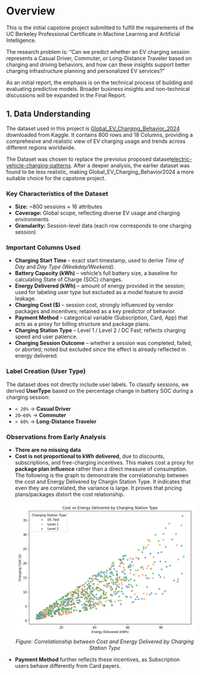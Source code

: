 # Overview

This is the initial capstone project submitted to fulfill the requirements of the UC Berkeley Professional Certificate in Machine Learning and Artificial Intelligence.

The research problem is: “Can we predict whether an EV charging session represents a Casual Driver, Commuter, or Long-Distance Traveler based on charging and driving behaviors, and how can these insights support better charging infrastructure planning and personalized EV services?”

As an initial report, the emphasis is on the technical process of building and evaluating predictive models. Broader business insights and non-technical discussions will be expanded in the Final Report.

## 1. Data Understanding
The dataset used in this project is [Global_EV_Charging_Behavior_2024](https://www.kaggle.com/datasets/atharvasoundankar/global-ev-charging-behavior-2024) downloaded from Kaggle.  It contains 800 rows and 18 Columns, providing a comprehesive and realistic view of EV charging usage and trends across different regions worldwide. 

The Dataset was chosen to replace the previoius proposed dataset[electric-vehicle-charging-patterns](https://www.kaggle.com/datasets/valakhorasani/electric-vehicle-charging-patterns). After a deeper analysis, the earlier dataset was found to be less realistic, making Global_EV_Charging_Behavior2024 a more suitable choice for the capstone project.

### Key Characteristics of the Dataset  
- **Size:** ~800 sessions × 16 attributes  
- **Coverage:** Global scope, reflecting diverse EV usage and charging environments  
- **Granularity:** Session-level data (each row corresponds to one charging session)  

### Important Columns Used  
- **Charging Start Time** – exact start timestamp, used to derive *Time of Day* and *Day Type (Weekday/Weekend)*.  
- **Battery Capacity (kWh)** – vehicle’s full battery size, a baseline for calculating State of Charge (SOC) changes.  
- **Energy Delivered (kWh)** – amount of energy provided in the session; used for labeling user type but excluded as a model feature to avoid leakage.  
- **Charging Cost ($)** – session cost, strongly influenced by vendor packages and incentives; retained as a key predictor of behavior.  
- **Payment Method** – categorical variable (Subscription, Card, App) that acts as a proxy for billing structure and package plans.  
- **Charging Station Type** – Level 1 / Level 2 / DC Fast; reflects charging speed and user patience.  
- **Charging Session Outcome** – whether a session was completed, failed, or aborted; noted but excluded since the effect is already reflected in energy delivered.  

### Label Creation (User Type)  
The dataset does not directly include user labels. To classify sessions, we derived **UserType** based on the percentage change in battery SOC during a charging session:  
- `< 20%` → **Casual Driver**  
- `20–60%` → **Commuter**  
- `> 60%` → **Long-Distance Traveler**  

### Observations from Early Analysis  
- **There are no missing data**
- **Cost is not proportional to kWh delivered**, due to discounts, subscriptions, and free-charging incentives. This makes cost a proxy for **package plan influence** rather than a direct measure of consumption.  
  The following is the graph to demonstrate the correlationship between the cost and Energy Delivered by Chargin Station Type.  It indicates that even they are correlated, the variance is large. It proves that pricing plans/packages distort the cost relationship.
  <p align="center">
  <img src="https://raw.githubusercontent.com/StanleyWan/EV-Charging-Initial/main/images/cost%20vs%20energy.png" width="800"/><br>
  <em>Figure: Correlationship between Cost and Energy Delivered by Charging Station Type</em>
</p>  

- **Payment Method** further reflects these incentives, as Subscription users behave differently from Card payers.  
